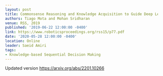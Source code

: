 ```yaml
---
layout: post
title: Commonsense Reasoning and Knowledge Acquisition to Guide Deep Learning on Robots
authors: Tiago Mota and Mohan Sridharan
venue: RSS, 2019
published: '2019-06-22 12:00:00 -0400'
link: https://www.roboticsproceedings.org/rss15/p77.pdf
date: '2020-05-28 12:00:00 -0400'
location: Online
leader: Saeid Amiri
tags:
- Knowledge-based Sequential Decision Making
---
```

Updated version
https://arxiv.org/abs/2201.10266